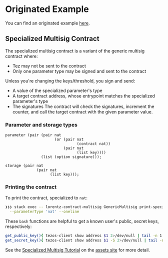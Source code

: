 
# Originated Example

You can find an originated example [here](https://better-call.dev/carthage/KT1NUp9a8gC5xQJDi4E9hr2WRZpUxx8BQrT3/operations).

## Specialized Multisig Contract

The specialized multisig contract is a variant of the generic multisig contract where:
- Tez may not be sent to the contract
- Only one parameter type may be signed and sent to the contract

Unless you're changing the keys/threshold, you sign and send:
  * A value of the specialized parameter's type
  * A target contract address, whose entrypoint matches the specialized parameter's type
  * The signatures
The contract will check the signatures, increment the counter, and call the 
target contract with the given parameter value.


### Parameter and storage types

```
parameter (pair (pair nat
                      (or (pair nat
                                (contract nat))
                          (pair nat
                                (list key))))
                (list (option signature)));

storage (pair nat
              (pair nat
                    (list key)));
```

### Printing the contract

To print the contract, specialized to `nat`:

```bash
❯❯❯ stack exec -- lorentz-contract-multisig GenericMultisig print-specialized \
  --parameterType 'nat' --oneline
```

These `bash` functions are helpful to get a known user's public, secret keys, respectively:

```bash
get_public_key(){ tezos-client show address $1 2>/dev/null | tail -n 1 | cut -d " " -f 3;}
get_secret_key(){ tezos-client show address $1 -S 2>/dev/null | tail -n 1 | cut -d ":" -f 3;}
```

See the [Specialized Multisig Tutorial](https://assets.tqtezos.com/docs/token-contracts/multisig-specialized/1-multisig-specialized-intro/)
on the [assets site](https://assets.tqtezos.com/docs/intro/) for more detail.

